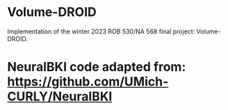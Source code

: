 # Volume-DROID
Implementation of the winter 2023 ROB 530/NA 568 final project: Volume-DROID.  

# NeuralBKI code adapted from: https://github.com/UMich-CURLY/NeuralBKI
